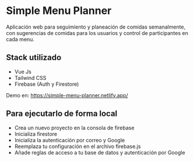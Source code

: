 # Simple Menu Planner

Aplicación web para seguimiento y planeación de comidas semanalmente, con sugerencias de comidas para los usuarios y control de participantes en cada menu.

## Stack utilizado
- Vue Js
- Tailwind CSS
- Firebase (Auth y Firestore)

Demo en: https://simple-menu-planner.netlify.app/

## Para ejecutarlo de forma local
- Crea un nuevo proyecto en la consola de firebase
- Inicializa firestore
- Inicializa la autenticación por correo y Google
- Reemplaza tu configuración en el archivo firebase.js
- Añade reglas de acceso a tu base de datos y autenticación por Google
